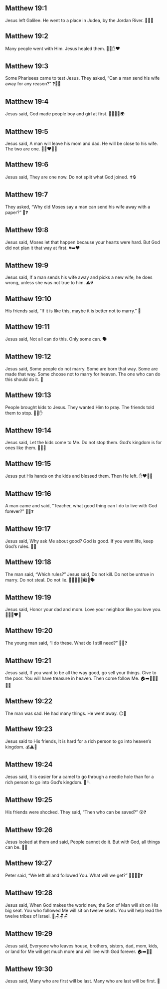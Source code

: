## Matthew 19:1
Jesus left Galilee. He went to a place in Judea, by the Jordan River. 🧭🚶‍♂️
## Matthew 19:2
Many people went with Him. Jesus healed them. 👥➕✋❤️
## Matthew 19:3
Some Pharisees came to test Jesus. They asked, “Can a man send his wife away for any reason?” ❓👨‍⚖️
## Matthew 19:4
Jesus said, <jesus>God made people boy and girl at first.</jesus> 👨‍🦱👩‍🦱🌍
## Matthew 19:5
Jesus said, <jesus>A man will leave his mom and dad. He will be close to his wife. The two are one.</jesus> 👨‍👩‍❤️‍👨🔗
## Matthew 19:6
Jesus said, <jesus>They are one now. Do not split what God joined.</jesus> ✝️🔒
## Matthew 19:7
They asked, “Why did Moses say a man can send his wife away with a paper?” 📜❓
## Matthew 19:8
Jesus said, <jesus>Moses let that happen because your hearts were hard. But God did not plan it that way at first.</jesus> 💔➡️❤️
## Matthew 19:9
Jesus said, <jesus>If a man sends his wife away and picks a new wife, he does wrong, unless she was not true to him.</jesus> ⚠️💔
## Matthew 19:10
His friends said, “If it is like this, maybe it is better not to marry.” 🤔
## Matthew 19:11
Jesus said, <jesus>Not all can do this. Only some can.</jesus> 🗣️
## Matthew 19:12
Jesus said, <jesus>Some people do not marry. Some are born that way. Some are made that way. Some choose not to marry for heaven. The one who can do this should do it.</jesus> 🙏
## Matthew 19:13
People brought kids to Jesus. They wanted Him to pray. The friends told them to stop. 👶🙏✋
## Matthew 19:14
Jesus said, <jesus>Let the kids come to Me. Do not stop them. God’s kingdom is for ones like them.</jesus> 👶💖👑
## Matthew 19:15
Jesus put His hands on the kids and blessed them. Then He left. ✋❤️🚶‍♂️
## Matthew 19:16
A man came and said, “Teacher, what good thing can I do to live with God forever?” 🙋‍♂️❓
## Matthew 19:17
Jesus said, <jesus>Why ask Me about good? God is good. If you want life, keep God’s rules.</jesus> 📖✅
## Matthew 19:18
The man said, “Which rules?” Jesus said, <jesus>Do not kill. Do not be untrue in marry. Do not steal. Do not lie.</jesus> 🚫🔪🚫💔🚫🛍️🚫🗣️
## Matthew 19:19
Jesus said, <jesus>Honor your dad and mom. Love your neighbor like you love you.</jesus> 👨‍👩‍👦❤️🤝
## Matthew 19:20
The young man said, “I do these. What do I still need?” 🙋‍♂️❓
## Matthew 19:21
Jesus said, <jesus>If you want to be all the way good, go sell your things. Give to the poor. You will have treasure in heaven. Then come follow Me.</jesus> 🏠➡️👐💛👑🚶‍♂️
## Matthew 19:22
The man was sad. He had many things. He went away. 😔💼
## Matthew 19:23
Jesus said to His friends, <jesus>It is hard for a rich person to go into heaven’s kingdom.</jesus> 💰⚠️👑
## Matthew 19:24
Jesus said, <jesus>It is easier for a camel to go through a needle hole than for a rich person to go into God’s kingdom.</jesus> 🐪🪡
## Matthew 19:25
His friends were shocked. They said, “Then who can be saved?” 😲❓
## Matthew 19:26
Jesus looked at them and said, <jesus>People cannot do it. But with God, all things can be.</jesus> 🙏✨
## Matthew 19:27
Peter said, “We left all and followed You. What will we get?” 🧍‍♂️🚶‍♂️❓
## Matthew 19:28
Jesus said, <jesus>When God makes the world new, the Son of Man will sit on His big seat. You who followed Me will sit on twelve seats. You will help lead the twelve tribes of Israel.</jesus> 👑🪑🪑🪑
## Matthew 19:29
Jesus said, <jesus>Everyone who leaves house, brothers, sisters, dad, mom, kids, or land for Me will get much more and will live with God forever.</jesus> 🏠➡️💯✨
## Matthew 19:30
Jesus said, <jesus>Many who are first will be last. Many who are last will be first.</jesus> 🔁
